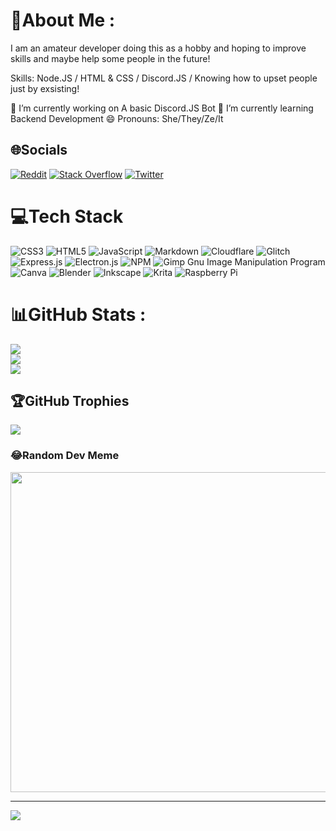 # 💫About Me :
I am an amateur developer doing this as a hobby and hoping to improve skills and maybe help some people in the future!

Skills: Node.JS / HTML & CSS / Discord.JS / Knowing how to upset people just by exsisting!

🔭 I’m currently working on A basic Discord.JS Bot
🌱 I’m currently learning Backend Development
😄 Pronouns: She/They/Ze/It

## 🌐Socials
[![Reddit](https://img.shields.io/badge/Reddit-%23FF4500.svg?logo=Reddit&logoColor=white&style=for-the-badge)](https://reddit.com/user/DysphoricGreens) [![Stack Overflow](https://img.shields.io/badge/-Stackoverflow-FE7A16?logo=stack-overflow&logoColor=white&style=for-the-badge)](https://stackoverflow.com/users/DysphoricGreens) [![Twitter](https://img.shields.io/badge/Twitter-%231DA1F2.svg?logo=Twitter&logoColor=white&style=for-the-badge)](https://twitter.com/DysphoricGreens) 

# 💻Tech Stack
![CSS3](https://img.shields.io/badge/css3-%231572B6.svg?style=for-the-badge&logo=css3&logoColor=white) ![HTML5](https://img.shields.io/badge/html5-%23E34F26.svg?style=for-the-badge&logo=html5&logoColor=white) ![JavaScript](https://img.shields.io/badge/javascript-%23323330.svg?style=for-the-badge&logo=javascript&logoColor=%23F7DF1E) ![Markdown](https://img.shields.io/badge/markdown-%23000000.svg?style=for-the-badge&logo=markdown&logoColor=white) ![Cloudflare](https://img.shields.io/badge/Cloudflare-F38020?style=for-the-badge&logo=Cloudflare&logoColor=white) ![Glitch](https://img.shields.io/badge/glitch-%233333FF.svg?style=for-the-badge&logo=glitch&logoColor=white) ![Express.js](https://img.shields.io/badge/express.js-%23404d59.svg?style=for-the-badge&logo=express&logoColor=%2361DAFB) ![Electron.js](https://img.shields.io/badge/Electron-191970?style=for-the-badge&logo=Electron&logoColor=white) ![NPM](https://img.shields.io/badge/NPM-%23000000.svg?style=for-the-badge&logo=npm&logoColor=white) ![Gimp Gnu Image Manipulation Program](https://img.shields.io/badge/Gimp-657D8B?style=for-the-badge&logo=gimp&logoColor=FFFFFF) ![Canva](https://img.shields.io/badge/Canva-%2300C4CC.svg?style=for-the-badge&logo=Canva&logoColor=white) ![Blender](https://img.shields.io/badge/blender-%23F5792A.svg?style=for-the-badge&logo=blender&logoColor=white) ![Inkscape](https://img.shields.io/badge/Inkscape-e0e0e0?style=for-the-badge&logo=inkscape&logoColor=080A13) ![Krita](https://img.shields.io/badge/Krita-203759?style=for-the-badge&logo=krita&logoColor=EEF37B) ![Raspberry Pi](https://img.shields.io/badge/-RaspberryPi-C51A4A?style=for-the-badge&logo=Raspberry-Pi)
# 📊GitHub Stats :
![](https://github-readme-stats.vercel.app/api?username=DysphoricGreens&theme=omni&hide_border=true&include_all_commits=false&count_private=true)<br/>
![](https://github-readme-streak-stats.herokuapp.com/?user=DysphoricGreens&theme=omni&hide_border=true)<br/>
![](https://github-readme-stats.vercel.app/api/top-langs/?username=DysphoricGreens&theme=omni&hide_border=true&include_all_commits=false&count_private=true&layout=compact)

## 🏆GitHub Trophies
![](https://github-profile-trophy.vercel.app/?username=DysphoricGreens&theme=monokai&no-frame=true&no-bg=true&margin-w=4)

### 😂Random Dev Meme
<img src="https://random-memer.herokuapp.com/" width="512px"/>

---
[![](https://visitcount.itsvg.in/api?id=DysphoricGreens&icon=6&color=1)](https://visitcount.itsvg.in)
